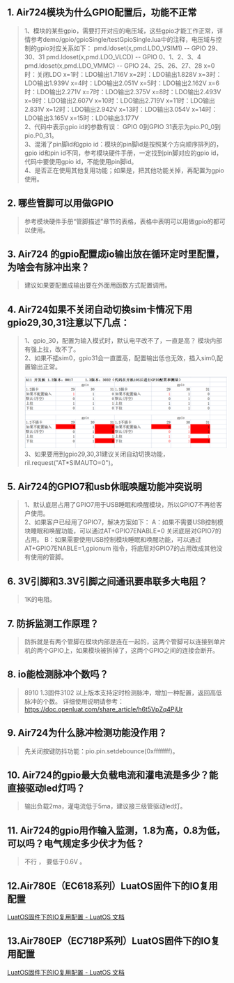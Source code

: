 ## 1. Air724模块为什么GPIO配置后，功能不正常
>1、模块的某些gpio，需要打开对应的电压域，这些gpio才能工作正常，详情参考demo/gpio/gpioSingle/testGpioSingle.lua中的注释，电压域与控制的gpio对应关系如下：
>pmd.ldoset(x,pmd.LDO_VSIM1) -- GPIO 29、30、31
>pmd.ldoset(x,pmd.LDO_VLCD) -- GPIO 0、1、2、3、4
>pmd.ldoset(x,pmd.LDO_VMMC) -- GPIO 24、25、26、27、28
>x=0时：关闭LDO
>x=1时：LDO输出1.716V
>x=2时：LDO输出1.828V
>x=3时：LDO输出1.939V
>x=4时：LDO输出2.051V
>x=5时：LDO输出2.162V
>x=6时：LDO输出2.271V
>x=7时：LDO输出2.375V
>x=8时：LDO输出2.493V
>x=9时：LDO输出2.607V
>x=10时：LDO输出2.719V
>x=11时：LDO输出2.831V
>x=12时：LDO输出2.942V
>x=13时：LDO输出3.054V
>x=14时：LDO输出3.165V
>x=15时：LDO输出3.177V <br>
>2、代码中表示gpio id的参数有误：
>GPIO 0到GPIO 31表示为pio.P0_0到pio.P0_31。<br>
>3、混淆了pin脚id和gpio id：模块的pin脚id是按照某个方向顺序排列的，gpio id和pin id不同，参考模块硬件手册，一定找到pin脚对应的gpio id，代码中要使用gpio id，不能使用pin脚id。<br>
>4、是否正在使用其他复用功能；如果是，把其他功能关掉，再配置为gpio使用。

## 2. 哪些管脚可以用做GPIO
>参考模块硬件手册“管脚描述”章节的表格，表格中表明可以用做gpio的都可以使用。

## 3. Air724 的gpio配置成io输出放在循环定时里配置，为啥会有脉冲出来？
>建议如果要配置成输出要在外面用函数方式配置调用。

## 4. Air724如果不关闭自动切换sim卡情况下用gpio29,30,31注意以下几点：
>1、gpio_30，配置为输入模式时，默认电平改不了，一直是高？
>模块内部有强上拉，改不了。<br>
>2、如果不插sim0，gpio31会一直置高，配置输出低也无效，插入sim0,配置输出正常。
>
>![](../../image/常见问题/GPIO问题/20210923115348928_gpio29_30_31.png)<br>
>3、如果要用到gpio29,30,31建议关闭自动切换功能，ril.request("AT*SIMAUTO=0")。

## 5. Air724的GPIO7和usb休眠唤醒功能冲突说明
>1、默认底层占用了GPIO7用于USB睡眠和唤醒模块，所以GPIO7不再给客户使用。<br>
>2、如果客户已经用了GPIO7，解决方案如下：
>A：如果不需要USB控制模块睡眠和唤醒功能，可以通过AT+GPIO7ENABLE=0 关闭底层对GPIO7的占用。
>B：如果需要使用USB控制模块睡眠和唤醒功能，可以通过AT+GPIO7ENABLE=1,gpionum 指令，将底层对GPIO7的占用改成其他没有使用的管脚。

## 6. 3V引脚和3.3V引脚之间通讯要串联多大电阻？
>1K的电阻。

## 7. 防拆监测工作原理？
>防拆就是有两个管脚在模块内部是连在一起的，这两个管脚可以连接到单片机的两个GPIO上，如果模块被拆掉了，这两个GPIO之间的连接会断开。

## 8. io能检测脉冲个数吗？
>8910 1.3固件3102 以上版本支持定时检测脉冲，增加一种配置，返回高低脉冲的个数。
>详细使用说明请参考：https://doc.openluat.com/share_article/h6t5VpZq4PjUr

## 9. Air724为什么脉冲检测功能没作用？
>先关闭按键防抖功能：pio.pin.setdebounce(0xffffffff)。

## 10. Air724的gpio最大负载电流和灌电流是多少？能直接驱动led灯吗？
>输出负载2ma，灌电流低于5ma，建议接三级管驱动led灯。

## 11. Air724的gpio用作输入监测，1.8为高，0.8为低，可以吗？电气规定多少伏才为低？
>不行 ， 要低于0.6V 。

## 12.Air780E（EC618系列）LuatOS固件下的IO复用配置

[LuatOS固件下的IO复用配置 - LuatOS 文档](https://wiki.luatos.com/chips/air780e/iomux.html)

## 13.Air780EP（EC718P系列）LuatOS固件下的IO复用配置

[LuatOS固件下的IO复用配置 - LuatOS 文档](https://wiki.luatos.com/chips/air780ep/iomux.html)
